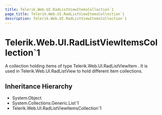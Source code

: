 ```yaml
---
title: Telerik.Web.UI.RadListViewItemsCollection`1
page_title: Telerik.Web.UI.RadListViewItemsCollection`1
description: Telerik.Web.UI.RadListViewItemsCollection`1
---
```


# Telerik.Web.UI.RadListViewItemsCollection`1

A collection holding items of type Telerik.Web.UI.RadListViewItem . It is used
            in Telerik.Web.UI.RadListView to hold different item collections.

## Inheritance Hierarchy

* System.Object
* System.Collections.Generic.List`1
* Telerik.Web.UI.RadListViewItemsCollection`1

